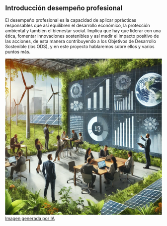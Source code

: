 ## Introducción desempeño profesional

El desempeño profesional es la capacidad de aplicar pprácticas responsables que así
equilibren el desarrollo económico, la protección ambiental y también el bienestar social.
Implica que hay que liderar con una ética, fomentar innovaciones sostenibles y así medir
el impacto positivo de las acciones, de esta manera contribuyendo a los Objetivos de 
Desarrollo Sostenible (los ODS), y en este proyecto hablaremos sobre ellos y varios 
puntos más.

![introduccion](img/introduccion.jpg)
[Imagen generada por IA](https://chatgpt.com/)
